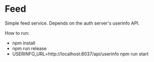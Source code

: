 # Feed

Simple feed service. Depends on the auth server's userinfo API.

How to run:
- npm install
- npm run release
- USERINFO_URL=http://localhost:8037/api/userinfo npm run start
